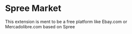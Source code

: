Spree Market
============

This extension is ment to be a free platform like Ebay.com or Mercadolibre.com based on Spree
